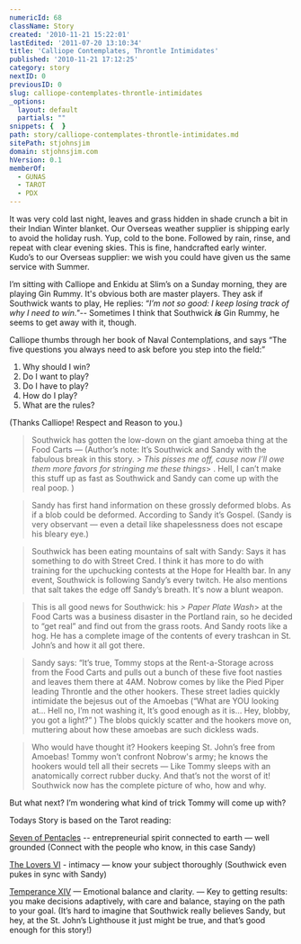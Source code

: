 ```yaml
---
numericId: 68
className: Story
created: '2010-11-21 15:22:01'
lastEdited: '2011-07-20 13:10:34'
title: 'Calliope Contemplates, Throntle Intimidates'
published: '2010-11-21 17:12:25'
category: story
nextID: 0
previousID: 0
slug: calliope-contemplates-throntle-intimidates
_options:
  layout: default
  partials: ""
snippets: {  }
path: story/calliope-contemplates-throntle-intimidates.md
sitePath: stjohnsjim
domain: stjohnsjim.com
hVersion: 0.1
memberOf:
  - GUNAS
  - TAROT
  - PDX
---
```

It was very cold last night, leaves and grass hidden in shade crunch a bit in their Indian Winter blanket. Our Overseas weather supplier is shipping early to avoid the holiday rush. Yup, cold to the bone. Followed by rain, rinse, and repeat with clear evening skies. This is fine, handcrafted early winter. Kudo’s to our Overseas supplier: we wish you could have given us the same service with Summer.

I’m sitting with Calliope and Enkidu at Slim’s on a Sunday morning, they are playing Gin Rummy. It's obvious both are master players. They ask if Southwick wants to play, He replies: “_I’m not so good: I keep losing track of why I need to win."_-- Sometimes I think that Southwick _**is**_ Gin Rummy, he seems to get away with it, though.

Calliope thumbs through her book of Naval Contemplations, and says “The five questions you always need to ask before you step into the field:”

1. Why should I win?
1. Do I want to play?
1. Do I have to play?
1. How do I play?
1. What are the rules?

(Thanks Calliope! Respect and Reason to you.)

> Southwick has gotten the low-down on the giant amoeba thing at the Food Carts — (Author’s note: It’s Southwick and Sandy with the fabulous break in this story. _> This pisses me off, cause now I’ll owe them more favors for stringing me these things_> . Hell, I can’t make this stuff up as fast as Southwick and Sandy can come up with the real poop. )

> Sandy has first hand information on these grossly deformed blobs. As if a blob could be deformed. According to Sandy it’s Gospel. (Sandy is very observant — even a detail like shapelessness does not escape his bleary eye.)

> Southwick has been eating mountains of salt with Sandy: Says it has something to do with Street Cred. I think it has more to do with training for the upchucking contests at the Hope for Health bar. In any event, Southwick is following Sandy’s every twitch. He also mentions that salt takes the edge off Sandy’s breath. It's now a blunt weapon.

> This is all good news for Southwick: his _> Paper Plate Wash_>  at the Food Carts was a business disaster in the Portland rain, so he decided to “get real” and find out from the grass roots. And Sandy roots like a hog. He has a complete image of the contents of every trashcan in St. John’s and how it all got there.

> Sandy says: “It’s true, Tommy stops at the Rent-a-Storage across from the Food Carts and pulls out a bunch of these five foot nasties and leaves them there at 4AM. Nobrow comes by like the Pied Piper leading Throntle and the other hookers. These street ladies quickly intimidate the bejesus out of the Amoebas (“What are YOU looking at… Hell no, I’m not washing it, It’s good enough as it is… Hey, blobby, you got a light?” ) The blobs quickly scatter and the hookers move on, muttering about how these amoebas are such dickless wads.

> Who would have thought it? Hookers keeping St. John’s free from Amoebas! Tommy won’t confront Nobrow's army; he knows the hookers would tell all their secrets — Like Tommy sleeps with an anatomically correct rubber ducky. And that’s not the worst of it! Southwick now has the complete picture of who, how and why.

But what next? I’m wondering what kind of trick Tommy will come up with? 

Todays Story is based on the Tarot reading:

[Seven of Pentacles][0] -- entrepreneurial spirit connected to earth — well grounded (Connect with the people who know, in this case Sandy)

[The Lovers VI][1] - intimacy — know your subject thoroughly (Southwick even pukes in sync with Sandy)

[Temperance XIV][2] — Emotional balance and clarity. — Key to getting results: you make decisions adaptively, with care and balance, staying on the path to your goal. (It’s hard to imagine that Southwick really believes Sandy, but hey, at the St. John’s Lighthouse it just might be true, and that’s good enough for this story!)

[0]: http://blissblvd.com/the-tarot/seven-of-pentacles/
[1]: http://blissblvd.com/the-lovers-major-arcana-vi/
[2]: http://blissblvd.com/the-tarot/temperance-major-arcana-xiv/